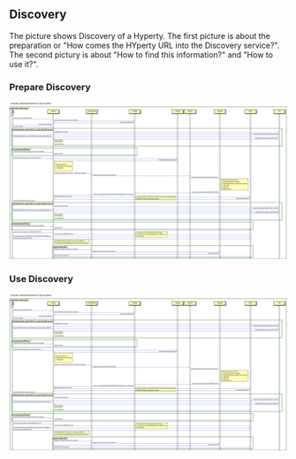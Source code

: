 
## Discovery

The picture shows Discovery of a Hyperty.  The first picture is about the preparation or "How comes the HYperty URL into the Discovery service?". The second pictury is about "How to find this information?" and "How to use it?".

### Prepare Discovery

![Prepare Discovery](prepare_discovery.png)

### Use Discovery

![Use Discovery](prepare_discovery.png)


